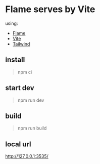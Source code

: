# Flame serves by Vite

using:
- [Flame](https://github.com/easafe/purescript-flame)
- [Vite](https://github.com/vitejs/vite)
- [Tailwind](https://github.com/tailwindlabs/tailwindcss)

## install
> npm ci

## start dev
> npm run dev

## build
> npm run build

## local url
http://127.0.0.1:3535/

